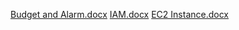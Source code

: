 [Budget and Alarm.docx](https://github.com/SayedSharmila786/cloud-computing/files/11980950/Budget.and.Alarm.docx)
[IAM.docx](https://github.com/SayedSharmila786/cloud-computing/files/11980952/IAM.docx)
[EC2 Instance.docx](https://github.com/SayedSharmila786/cloud-computing/files/11980959/EC2.Instance.docx)
